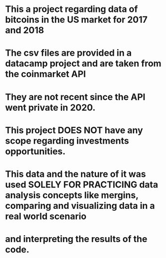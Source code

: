 # This a project regarding data of bitcoins in the US market for 2017 and 2018

# The csv files are provided in a datacamp project and are taken from the coinmarket API
# They are not recent since the API went private in 2020.
# This project DOES NOT have any scope regarding investments opportunities.
# This data and the nature of it was used SOLELY FOR PRACTICING data analysis concepts like mergins, comparing and visualizing data in a real world scenario
# and interpreting the results of the code.
